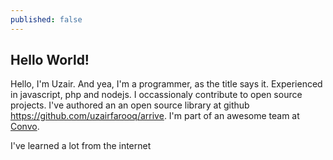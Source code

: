 ```yaml
---
published: false
---
```



## Hello World!

Hello, I'm Uzair. And yea, I'm a programmer, as the title says it. Experienced in javascript, php and nodejs. I occassionaly contribute to open source projects. I've authored an an open source library at github https://github.com/uzairfarooq/arrive. I'm part of an awesome team at [Convo](https://www.convo.com).

I've learned a lot from the internet
